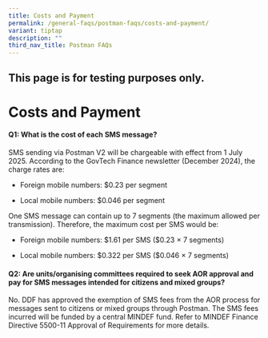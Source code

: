```yaml
---
title: Costs and Payment
permalink: /general-faqs/postman-faqs/costs-and-payment/
variant: tiptap
description: ""
third_nav_title: Postman FAQs
---
```

<h2>This page is for testing purposes only.</h2>
<p></p>
<h1><strong>Costs and Payment</strong></h1>
<h4>Q1: What is the cost of each SMS message?</h4>
<p>SMS sending via Postman V2 will be chargeable with effect from 1 July
2025. According to the GovTech Finance newsletter (December 2024), the
charge rates are:</p>
<ul data-tight="true" class="tight">
<li>
<p>Foreign mobile numbers: $0.23 per segment</p>
</li>
<li>
<p>Local mobile numbers: $0.046 per segment</p>
</li>
</ul>
<p>One SMS message can contain up to 7 segments (the maximum allowed per
transmission). Therefore, the maximum cost per SMS would be:</p>
<ul data-tight="true" class="tight">
<li>
<p>Foreign mobile numbers: $1.61 per SMS ($0.23 × 7 segments)</p>
</li>
<li>
<p>Local mobile numbers: $0.322 per SMS ($0.046 × 7 segments)</p>
</li>
</ul>
<h4>Q2: Are units/organising committees required to seek AOR approval and pay for SMS messages intended for citizens and mixed groups?</h4>
<p>No. DDF has approved the exemption of SMS fees from the AOR process for
messages sent to citizens or mixed groups through Postman. The SMS fees
incurred will be funded by a central MINDEF fund. Refer to MINDEF Finance
Directive 5500-11 Approval of Requirements for more details.</p>